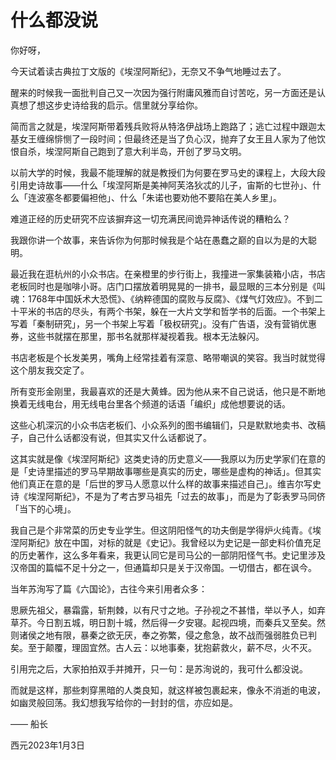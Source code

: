 # 什么都没说

你好呀，

今天试着读古典拉丁文版的《埃涅阿斯纪》，无奈又不争气地睡过去了。

醒来的时候我一面批判自己又一次因为强行附庸风雅而自讨苦吃，另一方面还是认真想了想这步史诗给我的启示。信里就分享给你。

简而言之就是，埃涅阿斯带着残兵败将从特洛伊战场上跑路了；逃亡过程中跟迦太基女王缠绵悱恻了一段时间；但最终还是当了负心汉，抛弃了女王且人家为了他饮恨自杀，埃涅阿斯自己跑到了意大利半岛，开创了罗马文明。

以前大学的时候，我最不能理解的就是教授们为何要在罗马史的课程上，大段大段引用史诗故事——什么「埃涅阿斯是美神阿芙洛狄忒的儿子，宙斯的七世孙」、什么「连波塞冬都要偏袒他」、什么「朱诺也要劝他不要陷在美人乡里」。

难道正经的历史研究不应该摒弃这一切充满民间诡异神话传说的糟粕么？

我跟你讲一个故事，来告诉你为何那时候我是个站在愚蠢之巅的自以为是的大聪明。

最近我在逛杭州的小众书店。在亲橙里的步行街上，我撞进一家集装箱小店，书店老板同时也是咖啡小哥。店门口摆放着明晃晃的一排书，最显眼的三本分别是《叫魂：1768年中国妖术大恐慌》、《纳粹德国的腐败与反腐》、《煤气灯效应》。不到二十平米的书店的尽头，有两个书架，躲在一大片文学和哲学书的后面。一个书架上写着「秦制研究」，另一个书架上写着「极权研究」。没有广告语，没有营销优惠券，这些书就摆在那里，那书名就那样凝视着我。根本无法躲闪。

书店老板是个长发美男，嘴角上经常挂着有深意、略带嘲讽的笑容。我当时就觉得这个朋友我交定了。

所有变形金刚里，我最喜欢的还是大黄蜂。因为他从来不自己说话，他只是不断地换着无线电台，用无线电台里各个频道的话语「编织」成他想要说的话。

这些心机深沉的小众书店老板们、小众系列的图书编辑们，只是默默地卖书、改稿子，自己什么话都没有说，但其实又什么话都说了。

这其实就是像《埃涅阿斯纪》这类史诗的历史意义——我原以为历史学家们在意的是「史诗里描述的罗马早期故事哪些是真实的历史，哪些是虚构的神话」。但其实他们真正在意的是「后世的罗马人愿意以什么样的故事来描述自己」。维吉尔写史诗《埃涅阿斯纪》，不是为了考古罗马祖先「过去的故事」，而是为了彰表罗马同侪「当下的心境」。

我自己是个非常菜的历史专业学生。但这阴阳怪气的功夫倒是学得炉火纯青。《埃涅阿斯纪》放在中国，对标的就是《史记》。我曾经以为史记是一部史料价值充足的历史著作，这么多年看来，我更认同它是司马公的一部阴阳怪气书。史记里涉及汉帝国的篇幅不足十分之一，但通篇却只是关于汉帝国。一切借古，都在讽今。

当年苏洵写了篇《六国论》，古往今来引用者众多：

思厥先祖父，暴霜露，斩荆棘，以有尺寸之地。子孙视之不甚惜，举以予人，如弃草芥。今日割五城，明日割十城，然后得一夕安寝。起视四境，而秦兵又至矣。然则诸侯之地有限，暴秦之欲无厌，奉之弥繁，侵之愈急，故不战而强弱胜负已判矣。至于颠覆，理固宜然。古人云：以地事秦，犹抱薪救火，薪不尽，火不灭。

引用完之后，大家拍拍双手并摊开，只一句：是苏洵说的，我可什么都没说。

而就是这样，那些刺穿黑暗的人类良知，就这样被包裹起来，像永不消逝的电波，如幽灵般回荡。我幻想我写给你的一封封的信，亦应如是。

—— 船长

西元2023年1月3日